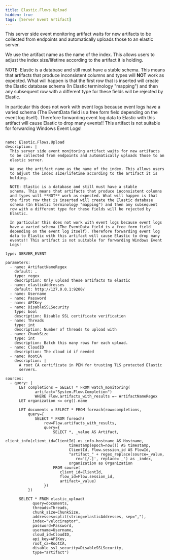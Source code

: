 ```yaml
---
title: Elastic.Flows.Upload
hidden: true
tags: [Server Event Artifact]
---
```


This server side event monitoring artifact waits for new artifacts
to be collected from endpoints and automatically uploads those to an
elastic server.

We use the artifact name as the name of the index. This allows users
to adjust the index size/lifetime according to the artifact it is
holding.

NOTE: Elastic is a database and still must have a stable
schema. This means that artifacts that produce inconsistent columns
and types will **NOT** work as expected. What will happen is that
the first row that is inserted will create the Elastic database
schema (In Elastic terminology "mapping") and then any subsequent
row with a different type for these fields will be rejected by
Elastic.

In particular this does not work with event logs because event logs
have a varied schema (The EventData field is a free form field
depending on the event log itself). Therefore forwarding event log
data to Elastic with this artifact will cause Elastic to drop many
events!! This artifact is not suitable for forwarding Windows Event
Logs!


<pre><code class="language-yaml">
name: Elastic.Flows.Upload
description: |
  This server side event monitoring artifact waits for new artifacts
  to be collected from endpoints and automatically uploads those to an
  elastic server.

  We use the artifact name as the name of the index. This allows users
  to adjust the index size/lifetime according to the artifact it is
  holding.

  NOTE: Elastic is a database and still must have a stable
  schema. This means that artifacts that produce inconsistent columns
  and types will **NOT** work as expected. What will happen is that
  the first row that is inserted will create the Elastic database
  schema (In Elastic terminology "mapping") and then any subsequent
  row with a different type for these fields will be rejected by
  Elastic.

  In particular this does not work with event logs because event logs
  have a varied schema (The EventData field is a free form field
  depending on the event log itself). Therefore forwarding event log
  data to Elastic with this artifact will cause Elastic to drop many
  events!! This artifact is not suitable for forwarding Windows Event
  Logs!

type: SERVER_EVENT

parameters:
  - name: ArtifactNameRegex
    default: .
    type: regex
    description: Only upload these artifacts to elastic
  - name: elasticAddresses
    default: http://127.0.0.1:9200/
  - name: Username
  - name: Password
  - name: APIKey
  - name: DisableSSLSecurity
    type: bool
    description: Disable SSL certificate verification
  - name: Threads
    type: int
    description: Number of threads to upload with
  - name: ChunkSize
    type: int
    description: Batch this many rows for each upload.
  - name: CloudID
    description: The cloud id if needed
  - name: RootCA
    description: |
      A root CA certificate in PEM for trusting TLS protected Elastic
      servers.

sources:
  - query: |
      LET completions = SELECT * FROM watch_monitoring(
             artifact="System.Flow.Completion")
             WHERE Flow.artifacts_with_results =~ ArtifactNameRegex
      LET organization &lt;= org().name

      LET documents = SELECT * FROM foreach(row=completions,
          query={
             SELECT * FROM foreach(
                 row=Flow.artifacts_with_results,
                 query={
                     SELECT *, _value AS Artifact,
                            client_info(client_id=ClientId).os_info.hostname AS Hostname,
                            timestamp(epoch=now()) AS timestamp,
                            ClientId, Flow.session_id AS FlowId,
                            "artifact_" + regex_replace(source=_value,
                               re='[/.]', replace='_') as _index,
                            organization as Organization
                     FROM source(
                        client_id=ClientId,
                        flow_id=Flow.session_id,
                        artifact=_value)
                 })
          })

      SELECT * FROM elastic_upload(
            query=documents,
            threads=Threads,
            chunk_size=ChunkSize,
            addresses=split(string=elasticAddresses, sep=","),
            index="velociraptor",
            password=Password,
            username=Username,
            cloud_id=CloudID,
            api_key=APIKey,
            root_ca=RootCA,
            disable_ssl_security=DisableSSLSecurity,
            type="artifact")

</code></pre>

